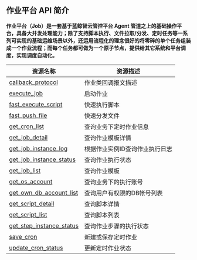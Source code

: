 ## 作业平台 API 简介

**作业平台（Job）是一套基于蓝鲸智云管控平台 Agent 管道之上的基础操作平台，具备大并发处理能力；除了支持脚本执行、文件拉取/分发、定时任务等一系列可实现的基础运维场景以外，还运用流程化的理念很好的将零碎的单个任务组装成一个作业流程；而每个任务都可做为一个原子节点，提供给其它系统和平台调度，实现调度自动化。**


|资源名称|资源描述|
|---|---|
|[callback_protocol](5.1/API文档/JOB/callback_protocol.md)| 作业类回调报文描述|
|[execute_job](5.1/API文档/JOB/execute_job.md)| 启动作业|
|[fast_execute_script](5.1/API文档/JOB/fast_execute_script.md)| 快速执行脚本|
|[fast_push_file](5.1/API文档/JOB/fast_push_file.md)| 快速分发文件|
|[get_cron_list](5.1/API文档/JOB/get_cron_list.md)| 查询业务下定时作业信息|
|[get_job_detail](5.1/API文档/JOB/get_job_detail.md)| 查询作业模板详情|
|[get_job_instance_log](5.1/API文档/JOB/get_job_instance_log.md)| 根据作业实例ID查询作业执行日志|
|[get_job_instance_status](5.1/API文档/JOB/get_job_instance_status.md)| 查询作业执行状态|
|[get_job_list](5.1/API文档/JOB/get_job_list.md)| 查询作业模板|
|[get_os_account](5.1/API文档/JOB/get_os_account.md)| 查询业务下的执行账号|
|[get_own_db_account_list](5.1/API文档/JOB/get_own_db_account_list.md)| 查询用户有权限的DB帐号列表|
|[get_script_detail](5.1/API文档/JOB/get_script_detail.md)| 查询脚本详情|
|[get_script_list](5.1/API文档/JOB/get_script_list.md)| 查询脚本列表|
|[get_step_instance_status](5.1/API文档/JOB/get_step_instance_status.md)| 查询作业步骤的执行状态|
|[save_cron](5.1/API文档/JOB/save_cron.md)| 新建或保存定时作业|
|[update_cron_status](5.1/API文档/JOB/update_cron_status.md)| 更新定时作业状态|
